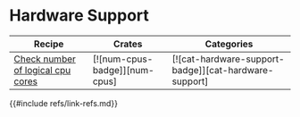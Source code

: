 # Hardware Support

| Recipe | Crates | Categories |
|--------|--------|------------|
| [Check number of logical cpu cores][ex-check-cpu-cores] | [![num-cpus-badge]][num-cpus] | [![cat-hardware-support-badge]][cat-hardware-support] |

[ex-check-cpu-cores]: hardware/processor.md#check-number-of-logical-cpu-cores
{{#include refs/link-refs.md}}
